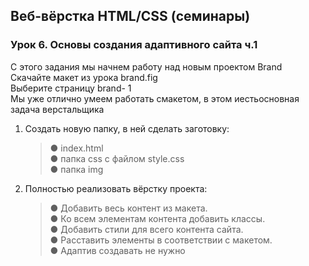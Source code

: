 ## Веб-вёрстка HTML/CSS (семинары)
### Урок 6. Основы создания адаптивного сайта ч.1
С этого задания мы начнем работу над новым проектом Brand<br>
Скачайте макет из урока brand.fig<br>
Выберите страницу brand- 1<br>
Мы уже отлично умеем работать смакетом, в этом иестьосновная задача
верстальщика<br>
1. Создать новую папку, в ней сделать заготовку:
   > ● index.html<br>
   > ● папка css с файлом style.css<br>
   > ● папка img
2. Полностью реализовать вёрстку проекта:
   > ● Добавить весь контент из макета.<br>
   > ● Ко всем элементам контента добавить классы.<br>
   > ● Добавить стили для всего контента сайта.<br>
   > ● Расставить элементы в соответствии с макетом.<br>
   > ● Адаптив создавать не нужно

